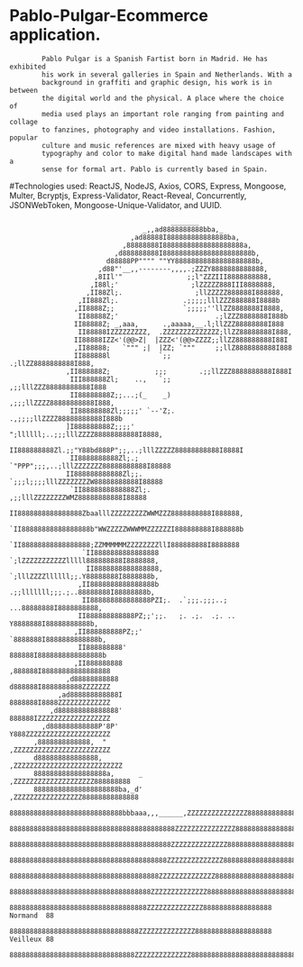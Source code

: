 # Pablo-Pulgar-Ecommerce application. 

            Pablo Pulgar is a Spanish Fartist born in Madrid. He has exhibited
            his work in several galleries in Spain and Netherlands. With a
            background in graffiti and graphic design, his work is in between
            the digital world and the physical. A place where the choice of
            media used plays an important role ranging from painting and collage
            to fanzines, photography and video installations. Fashion, popular
            culture and music references are mixed with heavy usage of
            typography and color to make digital hand made landscapes with a
            sense for formal art. Pablo is currently based in Spain.
            
#Technologies used: ReactJS, NodeJS, Axios, CORS, Express, Mongoose, Multer, Bcryptjs, Express-Validator, React-Reveal, Concurrently, JSONWebToken, Mongoose-Unique-Validator, and UUID.

  
                                            _______
                                     _,,ad8888888888bba,_
                                  ,ad88888I888888888888888ba,
                                ,88888888I88888888888888888888a,
                              ,d888888888I8888888888888888888888b,
                            d88888PP"""" ""YY88888888888888888888b,
                          ,d88"'__,,--------,,,,.;ZZZY8888888888888,
                         ,8IIl'"                ;;l"ZZZIII8888888888,
                        ,I88l;'                  ;lZZZZZ888III8888888,
                       ,II88Zl;.                  ;llZZZZZ888888I888888,
                     ,II888Zl;.                .;;;;;lllZZZ888888I8888b
                    ,II8888Z;;                 `;;;;;''llZZ8888888I8888,
                     II88888Z;'                        .;lZZZ8888888I888b
                    II88888Z; _,aaa,      .,aaaaa,__.l;llZZZ88888888I888
                     II88888IZZZZZZZZZ,  .ZZZZZZZZZZZZZZ;llZZ88888888I888,
                    II88888IZZ<'(@@>Z|  |ZZZ<'(@@>ZZZZ;;llZZ888888888I88I
                    ,II88888;   `""" ;|  |ZZ; `"""     ;;llZ8888888888I888
                    II888888l            `;;          .;llZZ8888888888I888,
                  ,II888888Z;           ;;;        .;;llZZZ8888888888I888I
                   III888888Zl;    ..,   `;;       ,;;lllZZZ88888888888I888
                   II88888888Z;;...;(_    _)      ,;;;llZZZZ88888888888I888,
                   II88888888Zl;;;;;' `--'Z;.   .,;;;;llZZZZ88888888888I888b
                  ]I888888888Z;;;;'   ";llllll;..;;;lllZZZZ88888888888I8888,
                   II888888888Zl.;;"Y88bd888P";;,..;lllZZZZZ88888888888I8888I
                   II8888888888Zl;.; `"PPP";;;,..;lllZZZZZZZ88888888888I88888
                  II888888888888Zl;;. `;;;l;;;;lllZZZZZZZZW88888888888I88888
                   `II8888888888888Zl;.    ,;;lllZZZZZZZZWMZ88888888888I88888
                   II8888888888888888ZbaalllZZZZZZZZZWWMZZZ8888888888I888888,
                    `II88888888888888888b"WWZZZZZWWWMMZZZZZZI888888888I888888b
                    `II88888888888888888;ZZMMMMMMZZZZZZZZllI888888888I8888888
                      `II8888888888888888 `;lZZZZZZZZZZZlllll888888888I8888888,
                       II8888888888888888, `;lllZZZZllllll;;.Y88888888I8888888b,
                     ,II8888888888888888b   .;;lllllll;;;.;..88888888I88888888b,
                      II888888888888888PZI;.  .`;;;.;;;..; ...88888888I8888888888,
                     II888888888888PZ;;';;.   ;. .;.  .;. .. Y8888888I88888888888b,
                    ,II888888888PZ;;'                        `8888888I8888888888888b,
                     II888888888'                              888888I8888888888888888b
                    ,II888888888                              ,888888I88888888888888888
                  ,d88888888888                              d888888I8888888888ZZZZZZZ
                ,ad888888888888I                              8888888I8888ZZZZZZZZZZZZZ
              ,d888888888888888'                              888888IZZZZZZZZZZZZZZZZZZ
            ,d888888888888P'8P'                               Y888ZZZZZZZZZZZZZZZZZZZZZ
          ,8888888888888,  "                                 ,ZZZZZZZZZZZZZZZZZZZZZZZZ
          d888888888888888,                                ,ZZZZZZZZZZZZZZZZZZZZZZZZZZZ
          888888888888888888a,      _                    ,ZZZZZZZZZZZZZZZZZZZZ888888888
          888888888888888888888ba,_d'                  ,ZZZZZZZZZZZZZZZZZ88888888888888
          8888888888888888888888888888bbbaaa,,,______,ZZZZZZZZZZZZZZZ888888888888888888
          88888888888888888888888888888888888888888ZZZZZZZZZZZZZZZ888888888888888888888
          8888888888888888888888888888888888888888ZZZZZZZZZZZZZZ88888888888888888888888
          888888888888888888888888888888888888888ZZZZZZZZZZZZZZ888888888888888888888888
          8888888888888888888888888888888888888ZZZZZZZZZZZZZZ88888888888888888888888888
          88888888888888888888888888888888888ZZZZZZZZZZZZZZ8888888888888888888888888888
          8888888888888888888888888888888888ZZZZZZZZZZZZZZ88888888888888888 Normand  88
          88888888888888888888888888888888ZZZZZZZZZZZZZZ8888888888888888888 Veilleux 88
          8888888888888888888888888888888ZZZZZZZZZZZZZZ88888888888888888888888888888888

